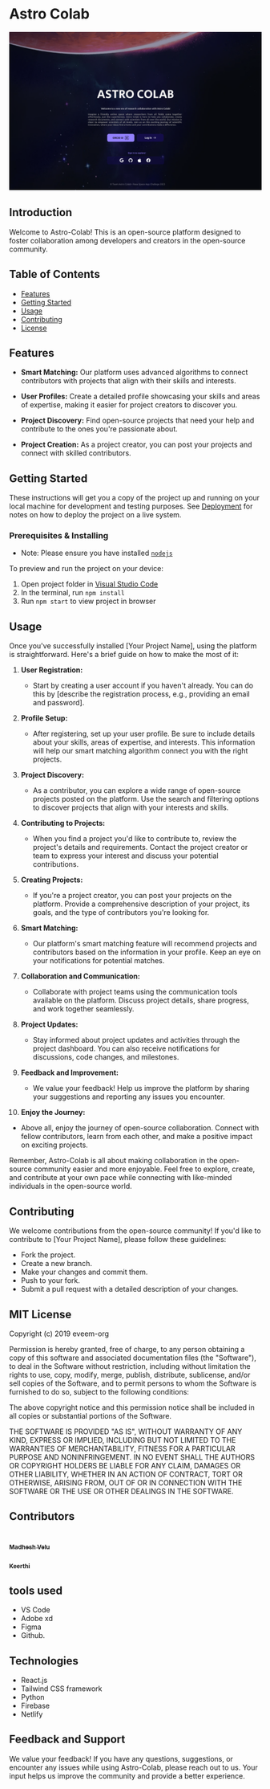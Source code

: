 # Astro Colab

<p align="center">
  <a href="https://github.com/madhesh-velu" target="_blank" rel="noreferrer"><img src="https://github.com/madhesh-velu/Astro-Colab/blob/main/public/App%20ScreenShots/Sign%20in%20page.png" alt="my banner"></a>
</p>

## Introduction

Welcome to Astro-Colab! This is an open-source platform designed to foster collaboration among developers and creators in the open-source community.

## Table of Contents

- [Features](#features)
- [Getting Started](#getting-started)
- [Usage](#usage)
- [Contributing](#contributing)
- [License](#license)

## Features

- **Smart Matching:** Our platform uses advanced algorithms to connect contributors with projects that align with their skills and interests.

- **User Profiles:** Create a detailed profile showcasing your skills and areas of expertise, making it easier for project creators to discover you.

- **Project Discovery:** Find open-source projects that need your help and contribute to the ones you're passionate about.

- **Project Creation:** As a project creator, you can post your projects and connect with skilled contributors.

## Getting Started

These instructions will get you a copy of the project up and running on your local machine for development and testing purposes. See [Deployment](#deployment) for notes on how to deploy the project on a live system.

### Prerequisites & Installing

- Note: Please ensure you have installed <code><a href="https://nodejs.org/en/download/">nodejs</a></code>

To preview and run the project on your device:
1) Open project folder in <a href="https://code.visualstudio.com/download">Visual Studio Code</a>
2) In the terminal, run `npm install`
3) Run `npm start` to view project in browser

## Usage

Once you've successfully installed [Your Project Name], using the platform is straightforward. Here's a brief guide on how to make the most of it:

1. **User Registration:**
   - Start by creating a user account if you haven't already. You can do this by [describe the registration process, e.g., providing an email and password].

2. **Profile Setup:**
   - After registering, set up your user profile. Be sure to include details about your skills, areas of expertise, and interests. This information will help our smart matching algorithm connect you with the right projects.

3. **Project Discovery:**
   - As a contributor, you can explore a wide range of open-source projects posted on the platform. Use the search and filtering options to discover projects that align with your interests and skills.

4. **Contributing to Projects:**
   - When you find a project you'd like to contribute to, review the project's details and requirements. Contact the project creator or team to express your interest and discuss your potential contributions.

5. **Creating Projects:**
   - If you're a project creator, you can post your projects on the platform. Provide a comprehensive description of your project, its goals, and the type of contributors you're looking for.

6. **Smart Matching:**
   - Our platform's smart matching feature will recommend projects and contributors based on the information in your profile. Keep an eye on your notifications for potential matches.

7. **Collaboration and Communication:**
   - Collaborate with project teams using the communication tools available on the platform. Discuss project details, share progress, and work together seamlessly.

8. **Project Updates:**
   - Stay informed about project updates and activities through the project dashboard. You can also receive notifications for discussions, code changes, and milestones.

9. **Feedback and Improvement:**
   - We value your feedback! Help us improve the platform by sharing your suggestions and reporting any issues you encounter.

10. **Enjoy the Journey:**
   - Above all, enjoy the journey of open-source collaboration. Connect with fellow contributors, learn from each other, and make a positive impact on exciting projects.

Remember, Astro-Colab is all about making collaboration in the open-source community easier and more enjoyable. Feel free to explore, create, and contribute at your own pace while connecting with like-minded individuals in the open-source world.


## Contributing

We welcome contributions from the open-source community! If you'd like to contribute to [Your Project Name], please follow these guidelines:

- Fork the project.
- Create a new branch.
- Make your changes and commit them.
- Push to your fork.
- Submit a pull request with a detailed description of your changes.

## MIT License

Copyright (c) 2019 eveem-org

Permission is hereby granted, free of charge, to any person obtaining a copy
of this software and associated documentation files (the "Software"), to deal
in the Software without restriction, including without limitation the rights
to use, copy, modify, merge, publish, distribute, sublicense, and/or sell
copies of the Software, and to permit persons to whom the Software is
furnished to do so, subject to the following conditions:

The above copyright notice and this permission notice shall be included in all
copies or substantial portions of the Software.

THE SOFTWARE IS PROVIDED "AS IS", WITHOUT WARRANTY OF ANY KIND, EXPRESS OR
IMPLIED, INCLUDING BUT NOT LIMITED TO THE WARRANTIES OF MERCHANTABILITY,
FITNESS FOR A PARTICULAR PURPOSE AND NONINFRINGEMENT. IN NO EVENT SHALL THE
AUTHORS OR COPYRIGHT HOLDERS BE LIABLE FOR ANY CLAIM, DAMAGES OR OTHER
LIABILITY, WHETHER IN AN ACTION OF CONTRACT, TORT OR OTHERWISE, ARISING FROM,
OUT OF OR IN CONNECTION WITH THE SOFTWARE OR THE USE OR OTHER DEALINGS IN THE
SOFTWARE.

## Contributors

<tr><td align="center"><a href="https://github.com/madhesh-v"><kbd><img src="https://avatars.githubusercontent.com/u/83573352?v=4?size=100" width="100px;" alt=""/></kbd><br /><sub><b>Madhesh Velu</b></sub></a><br /></td>

<tr><td align="center"><a href="https://www.github.com/KEERTHI1912"><kbd><img src="https://avatars.githubusercontent.com/u/75976487?v=4?size=100" width="100px;" alt=""/></kbd><br /><sub><b>Keerthi</b></sub></a><br /></td>
</tr>

## tools used
- VS Code
- Adobe xd
- Figma
- Github.

## Technologies
- React.js
- Tailwind CSS framework 
- Python
- Firebase
- Netlify

## Feedback and Support

We value your feedback! If you have any questions, suggestions, or encounter any issues while using Astro-Colab, please reach out to us. Your input helps us improve the community and provide a better experience.
